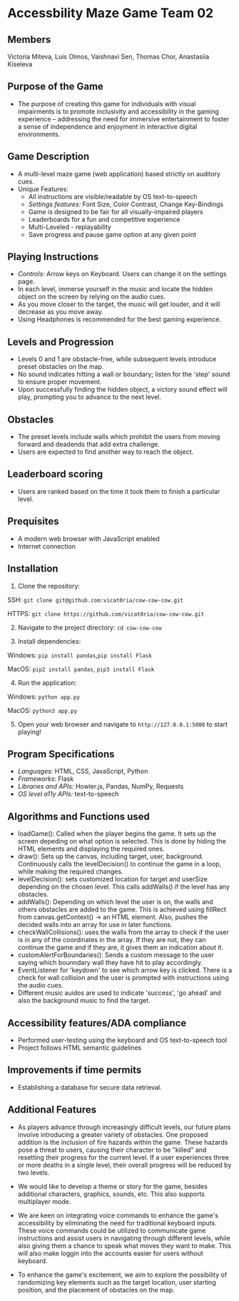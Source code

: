 # Accessbility Maze Game Team 02

## Members
Victoria Miteva, Luis Olmos, Vaishnavi Sen, Thomas Chor, Anastasiia Kiseleva

## Purpose of the Game
- The purpose of creating this game for individuals with visual impairments is to promote inclusivity and accessibility in the gaming experience – addressing the need for immersive entertainment to foster a sense of independence and enjoyment in interactive digital environments.

## Game Description
- A multi-level maze game (web application) based strictly on auditory cues.
- Unique Features: 
    - All instructions are visible/readable by OS text-to-speech
    - *Settings features:* Font Size, Color Contrast, Change Key-Bindings 
    - Game is designed to be fair for all visually-impaired players
    - Leaderboards for a fun and competitive experience
    - Multi-Leveled - replayability
    - Save progress and pause game option at any given point

## Playing Instructions
- *Controls:* Arrow keys on Keyboard. Users can change it on the settings page. 
- In each level, immerse yourself in the music and locate the hidden object on the screen by relying on the audio cues.
- As you move closer to the target, the music will get louder, and it will decrease as you move away.
- Using Headphones is recommended for the best gaming experience. 

## Levels and Progression

- Levels 0 and 1 are obstacle-free, while subsequent levels introduce preset obstacles on the map.
- No sound indicates hitting a wall or boundary; listen for the 'step' sound to ensure proper movement.
- Upon successfully finding the hidden object, a victory sound effect will play, prompting you to advance to the next level.

## Obstacles 
- The preset levels include walls which prohibit the users from moving forward and deadends that add extra challenge. 
- Users are expected to find another way to reach the object. 

## Leaderboard scoring

- Users are ranked based on the time it took them to finish a particular level. 


## Prequisites 

- A modern web browser with JavaScript enabled
- Internet connection

## Installation

1. Clone the repository:

SSH:
`git clone git@github.com:vicat0ria/cow-cow-cow.git`

HTTPS:
`git clone https://github.com/vicat0ria/cow-cow-cow.git`

2. Navigate to the project directory:
`cd cow-cow-cow`

3. Install dependencies:

Windows: `pip install pandas`,`pip install Flask`

MacOS: `pip2 install pandas`, `pip3 install Flask`

4. Run the application:

Windows: `python app.py`

MacOS: `python3 app.py`

5. Open your web browser and navigate to `http://127.0.0.1:5000` to start playing!

## Program Specifications

- *Languages:* HTML, CSS, JavaScript, Python
- *Frameworks:* Flask
- *Libraries and APIs:* Howler.js, Pandas, NumPy, Requests
- *OS level a11y APIs:* text-to-speech

## Algorithms and Functions used
- loadGame(): Called when the player begins the game. It sets up the screen depeding on what option is selected. This is done by hiding the HTML elements and displaying the required ones. 
- draw(): Sets up the canvas, including target, user, background. Continuously calls the levelDecision() to continue the game in a loop, while making the required changes.
- levelDecision(): sets customized location for target and userSize depending on the chosen level. This calls addWalls() if the level has any obstacles. 
- addWalls(): Depending on which level the user is on, the walls and others obstacles are added to the game. This is achieved using fillRect from canvas.getContext() -> an HTML element. Also, pushes the decided walls into an array for use in later functions.
- checkWallCollisions(): uses the walls from the array to check if the user is in any of the coordinates in the array. If they are not, they can continue the game and if they are, it gives them an indication about it. 
- customAlertForBoundaries(): Sends a custom message to the user saying which bounndary wall they have hit to play accordingly. 
- EventListener for 'keydown' to see which arrow key is clicked. There is a check for wall collision and the user is prompted with instructions using the audio cues. 
- Different music auidos are used to indicate 'success', 'go ahead' and also the background music to find the target. 

## Accessibility features/ADA compliance

- Performed user-testing using the keyboard and OS text-to-speech tool
- Project follows HTML semantic guidelines

## Improvements if time permits

- Establishing a database for secure data retrieval.


## Additional Features

- As players advance through increasingly difficult levels, our future plans involve introducing a greater variety of obstacles. One proposed addition is the inclusion of fire hazards within the game. These hazards pose a threat to users, causing their character to be "killed" and resetting their progress for the current level. If a user experiences three or more deaths in a single level, their overall progress will be reduced by two levels. 

- We would like to develop a theme or story for the game, besides additional characters, graphics, sounds, etc. This also supports multiplayer mode. 

- We are keen on integrating voice commands to enhance the game's accessibility by eliminating the need for traditional keyboard inputs. These voice commands could be utilized to communicate game instructions and assist users in navigating through different levels, while also giving them a chance to speak what moves they want to make. This will also make loggin into the accounts easier for users without keyboard. 

- To enhance the game's excitement, we aim to explore the possibility of randomizing key elements such as the target location, user starting position, and the placement of obstacles on the map. 
